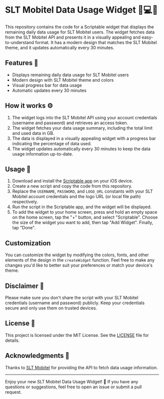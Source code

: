 # SLT Mobitel Data Usage Widget 📱💻🌐

This repository contains the code for a Scriptable widget that displays the remaining daily data usage for SLT Mobitel users. The widget fetches data from the SLT Mobitel API and presents it in a visually appealing and easy-to-understand format. It has a modern design that matches the SLT Mobitel theme, and it updates automatically every 30 minutes.

## Features 🌟

- Displays remaining daily data usage for SLT Mobitel users
- Modern design with SLT Mobitel theme and colors
- Visual progress bar for data usage
- Automatic updates every 30 minutes

## How it works ⚙️

1. The widget logs into the SLT Mobitel API using your account credentials (username and password) and retrieves an access token.
2. The widget fetches your data usage summary, including the total limit and used data in GB.
3. The data is displayed in a visually appealing widget with a progress bar indicating the percentage of data used.
4. The widget updates automatically every 30 minutes to keep the data usage information up-to-date.

## Usage 📖

1. Download and install the [Scriptable app](https://apps.apple.com/us/app/scriptable/id1405459188) on your iOS device.
2. Create a new script and copy the code from this repository.
3. Replace the `USERNAME`, `PASSWORD`, and `LOGO_URL` constants with your SLT Mobitel account credentials and the logo URL (or local file path) respectively.
4. Run the script in the Scriptable app, and the widget will be displayed.
5. To add the widget to your home screen, press and hold an empty space on the home screen, tap the "+" button, and select "Scriptable". Choose the size of the widget you want to add, then tap "Add Widget". Finally, tap "Done".

## Customization

You can customize the widget by modifying the colors, fonts, and other elements of the design in the `createWidget` function. Feel free to make any changes you'd like to better suit your preferences or match your device's theme.

## Disclaimer 🚨

Please make sure you don't share the script with your SLT Mobitel credentials (username and password) publicly. Keep your credentials secure and only use them on trusted devices.

## License 📄

This project is licensed under the MIT License. See the [LICENSE](LICENSE) file for details.

## Acknowledgments 👏

Thanks to [SLT Mobitel](https://www.mobitel.lk/) for providing the API to fetch data usage information.

---

Enjoy your new SLT Mobitel Data Usage Widget! 🎉 If you have any questions or suggestions, feel free to open an issue or submit a pull request.
